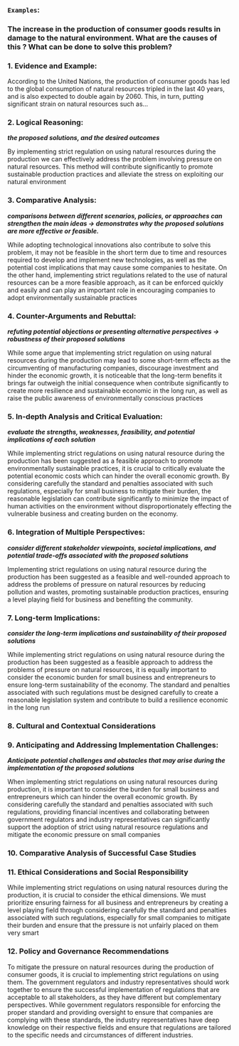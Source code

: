 ### `Examples`: 
### The increase in the production of consumer goods results in damage to the natural environment. What are the causes of this ? What can be done to solve this problem?

### 1. Evidence and Example:
  According to the United Nations, the production of consumer goods has led to the global consumption of natural resources tripled in the last 40 years, and is also expected to double again by 2060. This, in turn, putting significant strain on natural resources such as… 
  
### 2. Logical Reasoning: 
___the proposed solutions, and the desired outcomes___

  By implementing strict regulation on using natural resources during the production we can effectively address the problem involving pressure on natural resources. This method will contribute significantly to promote sustainable production practices and alleviate the stress on exploiting our natural environment   

### 3. Comparative Analysis: 
___comparisons between different scenarios, policies, or approaches can strengthen the main ideas -> demonstrates why the proposed solutions are more effective or feasible.___

  While adopting technological innovations also contribute to solve this problem, it may not be feasible in the short term due to time and resources required to develop and implement new technologies, as well as the potential cost implications that may cause some companies to hesitate. On the other hand, implementing strict regulations related to the use of natural resources can be a more feasible approach, as it can be enforced quickly and easily and can play an important role in encouraging companies to adopt environmentally sustainable practices

### 4. Counter-Arguments and Rebuttal: 
___refuting potential objections or presenting alternative perspectives -> robustness of their proposed solutions___
 
 While some argue that implementing strict regulation on using natural resources during the production may lead to some short-term effects as the circumventing of manufacturing companies, discourage investment and hinder the economic growth, it is noticeable that the long-term benefits it brings far outweigh the initial consequence when contribute significantly to create more resilience and sustainable economic in the long run, as well as raise the public awareness of environmentally conscious practices 

### 5. In-depth Analysis and Critical Evaluation: 
___evaluate the strengths, weaknesses, feasibility, and potential implications of each solution___

  While implementing strict regulations on using natural resource during the production has been suggested as a feasible approach to promote environmentally sustainable practices, it is crucial to critically evaluate the potential economic costs which can hinder the overall economic growth. By considering carefully the standard and penalties associated with such regulations, especially for small business to mitigate their burden, the reasonable legislation can contribute significantly to minimize the impact of human activities on the environment without disproportionately effecting the vulnerable business and creating burden on the economy. 
  
### 6. Integration of Multiple Perspectives:
___consider different stakeholder viewpoints, societal implications, and potential trade-offs associated with the proposed solutions___

  Implementing strict regulations on using natural resource during the production has been suggested as a feasible and well-rounded approach to address the problems of pressure on natural resources by reducing pollution and wastes, promoting sustainable production practices, ensuring a level playing field for business and benefiting the community. 

### 7. Long-term Implications:
___consider the long-term implications and sustainability of their proposed solutions___

  While implementing strict regulations on using natural resource during the production has been suggested as a feasible approach to address the problems of pressure on natural resources, it is equally important to consider the economic burden for small business and entrepreneurs to ensure long-term sustainability of the economy. The standard and penalties associated with such regulations must be designed carefully to create a reasonable legislation system and contribute to build a resilience economic in the long run  

### 8. Cultural and Contextual Considerations 

### 9. Anticipating and Addressing Implementation Challenges: 
___Anticipate potential challenges and obstacles that may arise during the implementation of the proposed solutions___

  When implementing strict regulations on using natural resources during production, it is important to consider the burden for small business and entrepreneurs which can hinder the overall economic growth. By considering carefully the standard and penalties associated with such regulations, providing financial incentives and collaborating between government regulators and industry representatives can significantly support the adoption of strict using natural resource regulations and mitigate the economic pressure on small companies 
 
### 10. Comparative Analysis of Successful Case Studies

### 11. Ethical Considerations and Social Responsibility

  While implementing strict regulations on using natural resources during the production, it is crucial to consider the ethical dimensions. We must prioritize ensuring fairness for all business and entrepreneurs by creating a level playing field through considering carefully the standard and penalties associated with such regulations, especially for small companies to mitigate their burden and ensure that the pressure is not unfairly placed on them very smart

### 12. Policy and Governance Recommendations
  
  To mitigate the pressure on natural resources during the production of consumer goods, it is crucial to implementing strict regulations on using them. The government regulators and industry representatives should work together to ensure the successful implementation of regulations that are acceptable to all stakeholders, as they have different but complementary perspectives. While government regulators responsible for enforcing the proper standard and providing oversight to ensure that companies are complying with these standards, the industry representatives have deep knowledge on their respective fields and ensure that regulations are tailored to the specific needs and circumstances of different industries.
